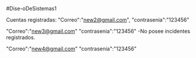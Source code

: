 #Dise-oDeSistemas1

Cuentas registradas:
  "Correo":"new2@gmail.com",
  "contrasenia":"123456"


  "Correo":"new3@gmail.com"
  "contrasenia":"123456"
  -No posee incidentes registrados.

  "Correo":"new4@gmail.com"
  "contrasenia":"123456"
